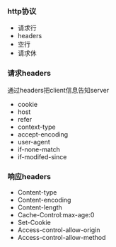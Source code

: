 ### http协议
* 请求行
* headers
* 空行
* 请求休

### 请求headers
通过headers把client信息告知server
* cookie
* host
* refer
* context-type
* accept-encoding
* user-agent
* if-none-match
* if-modifed-since

### 响应headers
* Content-type
* Content-encoding
* Content-length
* Cache-Control:max-age:0
* Set-Cookie
* Access-control-allow-origin
* Access-control-allow-method
